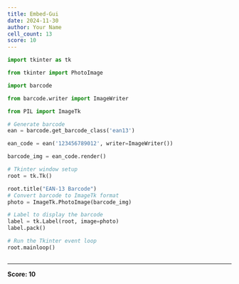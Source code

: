 ```yaml
---
title: Embed-Gui
date: 2024-11-30
author: Your Name
cell_count: 13
score: 10
---
```


```python
import tkinter as tk

```


```python
from tkinter import PhotoImage

```


```python
import barcode

```


```python
from barcode.writer import ImageWriter

```


```python
from PIL import ImageTk


```


```python
# Generate barcode
ean = barcode.get_barcode_class('ean13')

```


```python
ean_code = ean('123456789012', writer=ImageWriter())

```


```python
barcode_img = ean_code.render()


```


```python
# Tkinter window setup
root = tk.Tk()

```


```python
root.title("EAN-13 Barcode")
# Convert barcode to ImageTk format
photo = ImageTk.PhotoImage(barcode_img)


```


```python
# Label to display the barcode
label = tk.Label(root, image=photo)
label.pack()


```


```python
# Run the Tkinter event loop
root.mainloop()
```


```python

```


---
**Score: 10**
